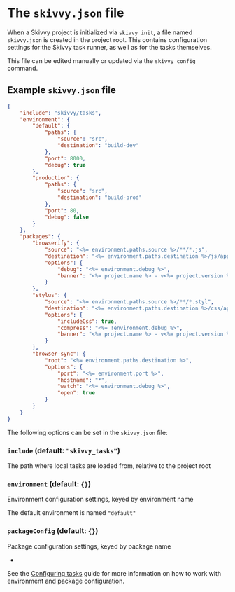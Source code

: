 # The `skivvy.json` file

When a Skivvy project is initialized via `skivvy init`, a file named `skivvy.json` is created in the project root. This contains configuration settings for the Skivvy task runner, as well as for the tasks themselves.

This file can be edited manually or updated via the `skivvy config` command.


## Example `skivvy.json` file

```json
{
	"include": "skivvy/tasks",
	"environment": {
		"default": {
			"paths": {
				"source": "src",
				"destination": "build-dev"
			},
			"port": 8000,
			"debug": true
		},
		"production": {
			"paths": {
				"source": "src",
				"destination": "build-prod"
			},
			"port": 80,
			"debug": false
		}
	},
	"packages": {
		"browserify": {
			"source": "<%= environment.paths.source %>/**/*.js",
			"destination": "<%= environment.paths.destination %>/js/app.js",
			"options": {
				"debug": "<%= environment.debug %>",
				"banner": "<%= project.name %> - v<%= project.version %>\n"
			}
		},
		"stylus": {
			"source": "<%= environment.paths.source %>/**/*.styl",
			"destination": "<%= environment.paths.destination %>/css/app.css",
			"options": {
				"includeCss": true,
				"compress": "<%= !environment.debug %>",
				"banner": "<%= project.name %> - v<%= project.version %>\n"
			}
		},
		"browser-sync": {
			"root": "<%= environment.paths.destination %>",
			"options": {
				"port": "<%= environment.port %>",
				"hostname": "*",
				"watch": "<%= environment.debug %>",
				"open": true
			}
		}
	}
}
```

The following options can be set in the `skivvy.json` file:

### `include` (default: `"skivvy_tasks"`)

The path where local tasks are loaded from, relative to the project root


### `environment` (default: `{}`)

Environment configuration settings, keyed by environment name

The default environment is named `"default"`


### `packageConfig` (default: `{}`)

Package configuration settings, keyed by package name

-

See the [Configuring tasks](guide/02-configuring-tasks.md) guide for more information on how to work with environment and package configuration.
